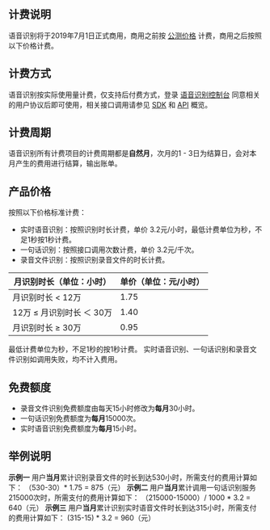 
## 计费说明
语音识别将于2019年7月1日正式商用，商用之前按 [公测价格](https://cloud.tencent.com/document/product/441/35246) 计费，商用之后按照以下价格计费。
## 计费方式
语音识别按实际使用量计费，仅支持后付费方式，登录 [语音识别控制台](https://console.cloud.tencent.com/aai) 同意相关的用户协议后即可使用，相关接口调用请参见 [SDK](https://cloud.tencent.com/document/product/441/6891) 和 [API](https://cloud.tencent.com/document/product/441/17362) 概览。 
## 计费周期
语音识别所有计费项目的计费周期都是**自然月**，次月的1 - 3日为结算日，会对本月产生的费用进行结算，输出账单。 
## 产品价格
按照以下价格标准计费：
- 实时语音识别：按照识别时长计费，单价 3.2元/小时，最低计费单位为秒，不足1秒按1秒计费。
- 一句话识别：按照接口调用次数计费，单价 3.2元/千次。
- 录音文件识别：按照识别录音文件的时长计费。 

| 月识别时长（单位：小时） | 单价（单位：元/小时） | 
|---------|---------|
| 月识别时长 < 12万 | 1.75 | 
| 12万 ≤ 月识别时长 ＜ 30万 | 1.40 | 
| 月识别时长 ≥ 30万 | 0.95 | 

最低计费单位为秒，不足1秒的按1秒计费。
实时语音识别、一句话识别和录音文件识别如调用失败，均不计入费用。
## 免费额度
- 录音文件识别免费额度由每天15小时修改为**每月**30小时。
- 一句话识别免费额度为**每月**15000次。
- 实时语音识别免费额度为**每月**15小时。
 
## 举例说明
**示例一**
用户**当月**累计识别录音文件的时长到达530小时，所需支付的费用计算如下：
（530-30）* 1.75 = 875（元）
**示例二**
用户**当月**累计调用一句话识别服务215000次时，所需支付的费用计算如下：
（215000-15000）/ 1000 * 3.2 = 640（元）
**示例三**
用户**当月**累计识别实时语音文件时长到达315小时，所需支付的费用计算如下：
(315-15) * 3.2 = 960（元） 


